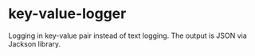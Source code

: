 # key-value-logger
Logging in key-value pair instead of text logging. The output is JSON via Jackson library.

